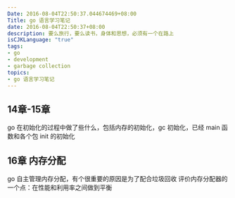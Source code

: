 ```yaml
---
Date: 2016-08-04T22:50:37.044674469+08:00
Title: go 语言学习笔记
date: 2016-08-04T22:50:37+08:00
description: 要么旅行，要么读书，身体和思想，必须有一个在路上
isCJKLanguage: "true"
tags:
- go
- development
- garbage collection
topics:
- go 语言学习笔记
---
```


## 14章-15章
go 在初始化的过程中做了些什么，包括内存的初始化，gc 初始化，已经 main 函数和各个包 init 的初始化

## 16章 内存分配
go 自主管理内存分配，有个很重要的原因是为了配合垃圾回收
评价内存分配器的一个点：在性能和利用率之间做到平衡 

